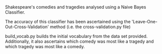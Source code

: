 Shakespeare's comedies and tragedies analysed using a Naive Bayes Classifier. 

The accuracy of this classifier has been ascertained using the 'Leave-One-Out-Cross-Validation' method (i.e. the cross-validation.py file)

build_vocab.py builds the initial vocabulary from the data set provided. Additionally, it also ascertains which comedy was most like a tragedy and which tragedy was most like a comedy.